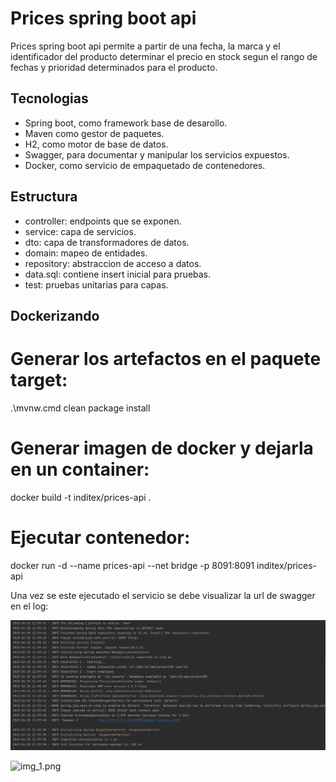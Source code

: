 # Prices spring boot api

Prices spring boot api permite a partir de una fecha, la marca y el identificador del producto determinar el precio en
stock segun el rango de fechas y prioridad determinados para el producto.

## Tecnologias

- Spring boot, como framework base de desarollo.
- Maven como gestor de paquetes.
- H2, como motor de base de datos.
- Swagger, para documentar y manipular los servicios expuestos.
- Docker, como servicio de empaquetado de contenedores.

## Estructura

- controller: endpoints que se exponen.
- service: capa de servicios.
- dto: capa de transformadores de datos.
- domain: mapeo de entidades. 
- repository: abstraccion de acceso a datos.
- data.sql: contiene insert inicial para pruebas.
- test: pruebas unitarias para capas.

## Dockerizando

# Generar los artefactos en el paquete target:

.\mvnw.cmd clean package install

# Generar imagen de docker y dejarla en un container:

docker build -t inditex/prices-api .

# Ejecutar contenedor:

docker run -d  --name prices-api  --net bridge  -p 8091:8091  inditex/prices-api

Una vez se este ejecutado el servicio se debe visualizar la url de swagger en el log:

![img.png](documents/log.png)

![img_1.png](documents/swagger.png)